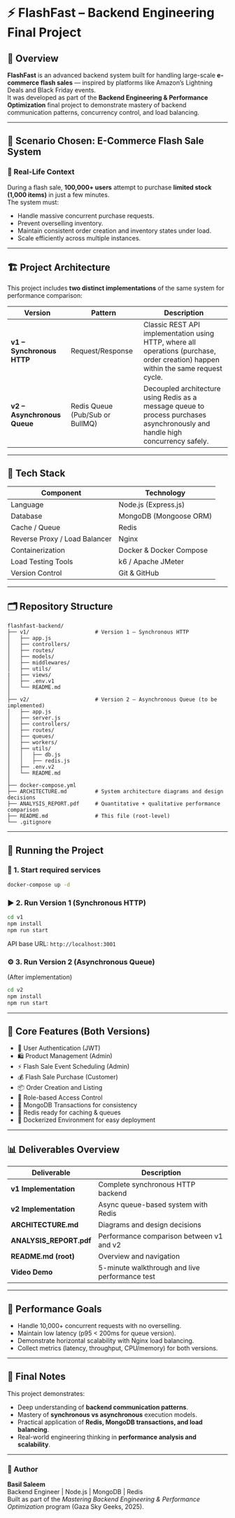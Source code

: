 # ⚡ FlashFast – Backend Engineering Final Project

## 📘 Overview
**FlashFast** is an advanced backend system built for handling large-scale **e-commerce flash sales** — inspired by platforms like Amazon’s Lightning Deals and Black Friday events.  
It was developed as part of the **Backend Engineering & Performance Optimization** final project to demonstrate mastery of backend communication patterns, concurrency control, and load balancing.

---

## 🧩 Scenario Chosen: E-Commerce Flash Sale System
### 🎯 Real-Life Context
During a flash sale, **100,000+ users** attempt to purchase **limited stock (1,000 items)** in just a few minutes.  
The system must:
- Handle massive concurrent purchase requests.  
- Prevent overselling inventory.  
- Maintain consistent order creation and inventory states under load.  
- Scale efficiently across multiple instances.

---

## 🏗 Project Architecture
This project includes **two distinct implementations** of the same system for performance comparison:

| Version | Pattern | Description |
|----------|----------|-------------|
| **v1 – Synchronous HTTP** | Request/Response | Classic REST API implementation using HTTP, where all operations (purchase, order creation) happen within the same request cycle. |
| **v2 – Asynchronous Queue** | Redis Queue (Pub/Sub or BullMQ) | Decoupled architecture using Redis as a message queue to process purchases asynchronously and handle high concurrency safely. |

---

## 🧱 Tech Stack
| Component | Technology |
|------------|-------------|
| Language | Node.js (Express.js) |
| Database | MongoDB (Mongoose ORM) |
| Cache / Queue | Redis |
| Reverse Proxy / Load Balancer | Nginx |
| Containerization | Docker & Docker Compose |
| Load Testing Tools | k6 / Apache JMeter |
| Version Control | Git & GitHub |

---

## 🗂 Repository Structure
```
flashfast-backend/
├── v1/                     # Version 1 – Synchronous HTTP
│   ├── app.js
│   ├── controllers/
│   ├── routes/
│   ├── models/
│   ├── middlewares/
│   ├── utils/
|   ├── views/
│   ├── .env.v1
│   └── README.md
│
├── v2/                     # Version 2 – Asynchronous Queue (to be implemented)
│   ├── app.js
│   ├── server.js
│   ├── controllers/
│   ├── routes/
│   ├── queues/
│   ├── workers/
│   ├── utils/
│   │   ├── db.js
│   │   ├── redis.js
│   ├── .env.v2
│   └── README.md
│
├── docker-compose.yml
├── ARCHITECTURE.md         # System architecture diagrams and design decisions
├── ANALYSIS_REPORT.pdf     # Quantitative + qualitative performance comparison
├── README.md               # This file (root-level)
└── .gitignore
```

---

## 🚀 Running the Project

### 🐳 1. Start required services
```bash
docker-compose up -d
```

### ▶️ 2. Run Version 1 (Synchronous HTTP)
```bash
cd v1
npm install
npm run start
```
API base URL: `http://localhost:3001`

### ⚙️ 3. Run Version 2 (Asynchronous Queue)
(After implementation)
```bash
cd v2
npm install
npm run start
```

---

## 📡 Core Features (Both Versions)
- 🔐 User Authentication (JWT)
- 🛍 Product Management (Admin)
- ⚡ Flash Sale Event Scheduling (Admin)
- 💰 Flash Sale Purchase (Customer)
- 📦 Order Creation and Listing
- 🧾 Role-based Access Control
- 🧠 MongoDB Transactions for consistency
- 💾 Redis ready for caching & queues
- 🧰 Dockerized Environment for easy deployment

---

## 📊 Deliverables Overview
| Deliverable | Description |
|--------------|-------------|
| **v1 Implementation** | Complete synchronous HTTP backend |
| **v2 Implementation** | Async queue-based system with Redis |
| **ARCHITECTURE.md** | Diagrams and design decisions |
| **ANALYSIS_REPORT.pdf** | Performance comparison between v1 and v2 |
| **README.md (root)** | Overview and navigation |
| **Video Demo** | 5-minute walkthrough and live performance test |

---

## 🧠 Performance Goals
- Handle 10,000+ concurrent requests with no overselling.
- Maintain low latency (p95 < 200ms for queue version).
- Demonstrate horizontal scalability with Nginx load balancing.
- Collect metrics (latency, throughput, CPU/memory) for both versions.

---

## 🏁 Final Notes
This project demonstrates:
- Deep understanding of **backend communication patterns**.  
- Mastery of **synchronous vs asynchronous** execution models.  
- Practical application of **Redis, MongoDB transactions, and load balancing**.  
- Real-world engineering thinking in **performance analysis and scalability**.

---

### 👤 Author
**Basil Saleem**  
Backend Engineer | Node.js | MongoDB | Redis  
Built as part of the *Mastering Backend Engineering & Performance Optimization* program (Gaza Sky Geeks, 2025).
